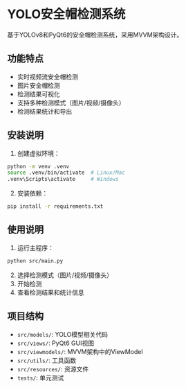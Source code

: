 # YOLO安全帽检测系统

基于YOLOv8和PyQt6的安全帽检测系统，采用MVVM架构设计。

## 功能特点

- 实时视频流安全帽检测
- 图片安全帽检测
- 检测结果可视化
- 支持多种检测模式（图片/视频/摄像头）
- 检测结果统计和导出

## 安装说明

1. 创建虚拟环境：
```bash
python -m venv .venv
source .venv/bin/activate  # Linux/Mac
.venv\Scripts\activate     # Windows
```

2. 安装依赖：
```bash
pip install -r requirements.txt
```

## 使用说明

1. 运行主程序：
```bash
python src/main.py
```

2. 选择检测模式（图片/视频/摄像头）
3. 开始检测
4. 查看检测结果和统计信息

## 项目结构

- `src/models/`: YOLO模型相关代码
- `src/views/`: PyQt6 GUI视图
- `src/viewmodels/`: MVVM架构中的ViewModel
- `src/utils/`: 工具函数
- `src/resources/`: 资源文件
- `tests/`: 单元测试 